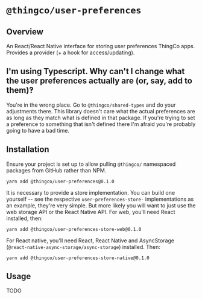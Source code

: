 # `@thingco/user-preferences`

## Overview

An React/React Native interface for storing user preferences ThingCo apps. Provides a provider (+ a hook for access/updating).

## I'm using Typescript. Why can't I change what the user preferences actually are (or, say, add to them)‽

You're in the wrong place. Go to `@thingco/shared-types` and do your adjustments there. This library doesn't care what the actual preferences are as long as they match what is defined in that package. If you're trying to set a preference to something that isn't defined there I'm afraid you're probably going to have a bad time.

## Installation

Ensure your project is set up to allow pulling `@thingco/` namespaced packages from GitHub rather than NPM.

```
yarn add @thingco/user-preferences@0.1.0
```

It is necessary to provide a store implementation. You can build one yourself -- see the respective `user-preferences-store-` implementations as an example, they're very simple. But more likely
you will want to just use the web storage API or the React Native API. For web, you'll need React installed, then:

```
yarn add @thingco/user-preferences-store-web@0.1.0
```

For React native, you'll need React, React Native and AsyncStorage (`@react-native-async-storage/async-storage`) installed. Then:

```
yarn add @thingco/user-preferences-store-native@0.1.0
```

## Usage

TODO
